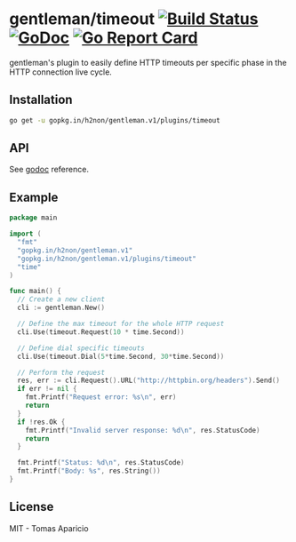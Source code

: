 # gentleman/timeout [![Build Status](https://travis-ci.org/h2non/gentleman.png)](https://travis-ci.org/h2non/gentleman) [![GoDoc](https://godoc.org/github.com/h2non/gentleman/plugins/timeout?status.svg)](https://godoc.org/github.com/h2non/gentleman/plugins/timeout) [![Go Report Card](https://goreportcard.com/badge/github.com/h2non/gentleman/plugins/timeout)](https://goreportcard.com/report/github.com/h2non/gentleman/plugins/timeout)
 
gentleman's plugin to easily define HTTP timeouts per specific phase in the HTTP connection live cycle.

## Installation

```bash
go get -u gopkg.in/h2non/gentleman.v1/plugins/timeout
```

## API

See [godoc](https://godoc.org/github.com/h2non/gentleman/plugins/timeout) reference.

## Example

```go
package main

import (
  "fmt"
  "gopkg.in/h2non/gentleman.v1"
  "gopkg.in/h2non/gentleman.v1/plugins/timeout"
  "time"
)

func main() {
  // Create a new client
  cli := gentleman.New()

  // Define the max timeout for the whole HTTP request
  cli.Use(timeout.Request(10 * time.Second))

  // Define dial specific timeouts
  cli.Use(timeout.Dial(5*time.Second, 30*time.Second))

  // Perform the request
  res, err := cli.Request().URL("http://httpbin.org/headers").Send()
  if err != nil {
    fmt.Printf("Request error: %s\n", err)
    return
  }
  if !res.Ok {
    fmt.Printf("Invalid server response: %d\n", res.StatusCode)
    return
  }

  fmt.Printf("Status: %d\n", res.StatusCode)
  fmt.Printf("Body: %s", res.String())
}
```

## License

MIT - Tomas Aparicio
